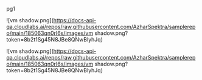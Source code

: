 pg1
<question source="labguidepage0013Umqf2LI" />
<question source="labguidepage001EjRFVVxp" />
<question source="labguidepage001cEXCmQqy" />
<question source="labguidepage001Rtz1gqFb" />


![vm shadow.png](https://docs-api-qa.cloudlabs.ai/repos/raw.githubusercontent.com/AzharSpektra/samplerepo/main/185063qn0rI6s/images/vm shadow.png?token=8b2t1Sg45N8JBe8QNwBlyhJq)

![vm shadow.png](https://docs-api-qa.cloudlabs.ai/repos/raw.githubusercontent.com/AzharSpektra/samplerepo/main/185063qn0rI6s/images/vm shadow.png?token=8b2t1Sg45N8JBe8QNwBlyhJq)

<grouped-questions source="labguidepage001IyCxkSP9" />
